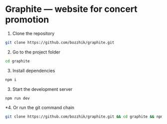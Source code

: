# Graphite — website for concert promotion

1. Clone the repository

```bash
git clone https://github.com/bozzhik/graphite.git
```

2. Go to the project folder

```bash
cd graphite
```

3. Install dependencies

```bash
npm i
```

3. Start the development server

```bash
npm run dev
```

*4. Or run the git command chain

```bash
git clone https://github.com/bozzhik/graphite.git && cd graphite && npm i && code .
```
